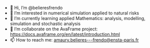 - 👋 Hi, I’m @belieresfrendo
- 👀 I’m interested in numerical simulation applied to natural risks
- 🌱 I’m currently learning applied Mathematics: analysis, modelling, simulation and stochastic analysis
- 💞️ I’m collaborate on the AvaFrame project: https://docs.avaframe.org/en/latest/introduction.html
- 📫 How to reach me: amaury.belieres---frendo@ensta-paris.fr

<!---
belieresfrendo/belieresfrendo is a ✨ special ✨ repository because its `README.md` (this file) appears on your GitHub profile.
You can click the Preview link to take a look at your changes.
--->
